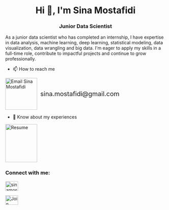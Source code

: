<h1 align="center">Hi 👋, I'm Sina Mostafidi</h1>
<h3 align="center">Junior Data Scientist</h3>

As a junior data scientist who has completed an internship, I have expertise in data analysis, machine learning,
deep learning, statistical modeling, data visualization, data wrangling and big data. I'm eager to apply my skills
in a full-time role, contribute to impactful projects and continue to grow professionally.
- 📫 How to reach me
<p align="left" style="display: flex; align-items: center;">
    <a href="mailto:sina.mostafidi@gmail.com" style="text-decoration: none;">
        <img src="https://i.postimg.cc/NMmT6qL0/vecteezy-google-gmail-logo-symbol-white-design-vector-illustration-21515060.jpg" alt="Email Sina Mostafidi" height="100" width="100" />
    </a>
    <span style="margin-left: 10px; font-size: 20px;">sina.mostafidi@gmail.com</span>
</p>

- 📄 Know about my experiences 
<p align="left">
    <a href="https://docs.google.com/presentation/d/1pNe1LjMJa7T5zoS1C5xT0YLKXAwAee39-YYcnejQYFY/edit?usp=sharing" target="_blank">
        <img align="center" src="https://i.postimg.cc/mk7K7qNN/Png-Item-1841459.png" alt="Resume" height="120" width="100" />
    </a>
</p>

<h3 align="left">Connect with me:</h3>
<p align="left">
<a href="https://linkedin.com/in/sinamostafidi" target="blank"><img align="center" src="https://raw.githubusercontent.com/rahuldkjain/github-profile-readme-generator/master/src/images/icons/Social/linked-in-alt.svg" alt="sinamostafidi" height="30" width="40" /></a>
</p>
<p align="left">
    <a href="https://join.skype.com/AA31acQJI2hb" target="_blank">
        <img align="center" src="https://seeklogo.com/images/S/skype-logo-F4A7960445-seeklogo.com.png" alt="Join Skype" height="30" width="40" />
    </a>
</p>
